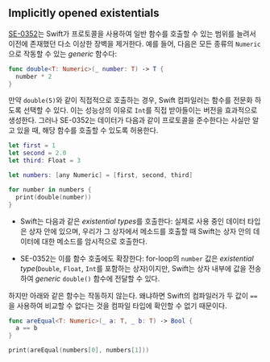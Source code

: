 ## Implicitly opened existentials

[SE-0352](https://github.com/apple/swift-evolutions/blob/main/proposals/0352-implicit-open-existentials.md)는 Swift가 프로토콜을 사용하여 일반 함수를 호출할 수 있는 범위를 늘려서 이전에 존재했던 다소 이상한 장벽을 제거한다. 예를 들어, 다음은 모든 종류의 `Numeric`으로 작동할 수 있는 *generic* 함수다:

```swift
func double<T: Numeric>(_ number: T) -> T {
  number * 2
}
```

만약 `double(5)`와 같이 직접적으로 호출하는 경우, Swift 컴파일러는 함수를 전문화 하도록 선택할 수 있다. 이는 성능상의 이유로 `Int`를 직접 받아들이는 버전을 효과적으로 생성한다. 그러나 SE-0352는 데이터가 다음과 같이 프로토콜을 준수한다는 사실만 알고 있을 때, 해당 함수를 호출할 수 있도록 허용한다.

```swift
let first = 1
let second = 2.0
let third: Float = 3

let numbers: [any Numeric] = [first, second, third]

for number in numbers {
  print(double(number))
}
```

- Swift는 다음과 같은 *existential types*를 호출한다: 실제로 사용 중인 데이터 타입은 상자 안에 있으며, 우리가 그 상자에서 메소드를 호출할 때 Swift는 상자 안의 데이터에 대한 메소드를 암시적으로 호출한다. 

- SE-0352는 이를 함수 호출에도 확장한다: for-loop의 `number` 값은 *existential type*(`Double`, `Float`, `Int`를 포함하는 상자)이지만, Swift는 상자 내부에 값을 전송하여 *generic* `double()` 함수에 전달할 수 있다.

하지만 아래와 같은 함수는 작동하지 않는다. 왜냐하면 Swift의 컴파일러가 두 값이 `==`을 사용하여 비교할 수 없다는 것을 컴파일 타입에 확인할 수 없기 때문이다.

```swift
func areEqual<T: Numeric>(_ a: T, _ b: T) -> Bool {
  a == b
}

print(areEqual(numbers[0], numbers[1]))
```